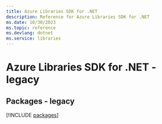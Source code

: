 ```yaml
---
title: Azure Libraries SDK for .NET
description: Reference for Azure Libraries SDK for .NET
ms.date: 10/30/2023
ms.topic: reference
ms.devlang: dotnet
ms.service: libraries
---
```

# Azure Libraries SDK for .NET - legacy
## Packages - legacy
[!INCLUDE [packages](libraries-index.md)]